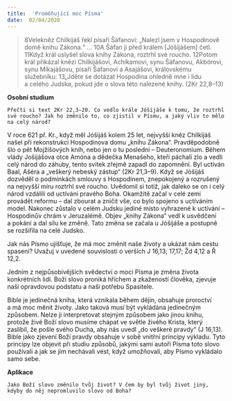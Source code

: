 ```yaml
---
title:  'Proměňující moc Písma'
date:  02/04/2020
---
```


> <p></p>
> 8Velekněz Chilkijáš řekl písaři Šáfanovi: „Nalezl jsem v Hospodinově domě knihu Zákona.“ ... 10A Šáfan ji před králem [Jóšijášem] četl. 11Když král uslyšel slova knihy Zákona, roztrhl své roucho. 12Potom král přikázal knězi Chilkijášovi, Achíkamovi, synu Šáfanovu, Akbórovi, synu Míkajášovu, písaři Šáfanovi a Asajášovi, královskému služebníku: 13„Jděte se dotázat Hospodina ohledně mne i lidu a celého Judska, pokud jde o slova této nalezené knihy. (2Kr 22,8–13)

**Osobní studium**

`Přečti si text 2Kr 22,3–20. Co vedlo krále Jóšijáše k tomu, že roztrhl své roucho? Jak ho změnilo to, co zjistil v Písmu, a jaký vliv to mělo na celý národ?`

V roce 621 př. Kr., když měl Jóšijáš kolem 25 let, nejvyšší kněz Chilkijáš našel při rekonstrukci Hospodinova domu „knihu Zákona“. Pravděpodobně šlo o pět Mojžíšových knih, nebo jen o tu poslední – Deuteronomium. Během vlády Jošijášova otce Amóna a dědečka Menašeho, kteří páchali zlo a vedli celý národ do záhuby, tento svitek zřejmě zapadl do zapomnění. Byl uctíván Baal, Ašéra a „veškerý nebeský zástup“ (2Kr 21,3–9). Když se Jóšijáš dozvěděl o podmínkách smlouvy s Hospodinem, znepokojený a rozrušený na nejvyšší míru roztrhl své roucho. Uvědomil si totiž, jak daleko se on i celý národ vzdálili od uctívání pravého Boha. Okamžitě začal v celé zemi provádět reformu – dal zbourat a zničit vše, co bylo spojeno s uctíváním model. Nakonec zůstalo v celém Judsku jediné místo vyhrazené k uctívání – Hospodinův chrám v Jeruzalémě. Objev „knihy Zákona“ vedl k usvědčení a pokání a dal sílu ke změně. Tato změna se začala u Jóšijáše a postupně se rozšířila na celé Judsko.

Jak nás Písmo ujišťuje, že má moc změnit naše životy a ukázat nám cestu spasení? Uvažuj v uvedené souvislosti o verších J 16,13; 17,17; Žd 4,12 a Ř 12,2.

Jedním z nejpůsobivějších svědectví o moci Písma je změna života konkrétních lidí. Boží slovo proniká hříchem a zkažeností člověka, zjevuje naši opravdovou podstatu a naši potřebu Spasitele.

Bible je jedinečná kniha, která vznikala během dějin, obsahuje proroctví a má moc měnit životy. Jako taková musí být vykládána jedinečným způsobem. Nelze ji interpretovat stejným způsobem jako jinou knihu, protože živé Boží slovo musíme chápat ve světle živého Krista, který zaslíbil, že pošle svého Ducha, aby nás uvedl „do veškeré pravdy“ (J 16,13). Bible jako zjevení Boží pravdy obsahuje v sobě vnitřní principy výkladu. Tyto principy lze objevit při studiu způsobů, jakými sami autoři Písma toto slovo používali a jak se jím nechávali vést, když umožňovali, aby Písmo vykládalo samo sebe.

**Aplikace**

`Jako Boží slovo změnilo tvůj život? V čem by byl tvůj život jiný, kdyby do něj nepromluvilo slovo od Boha?`